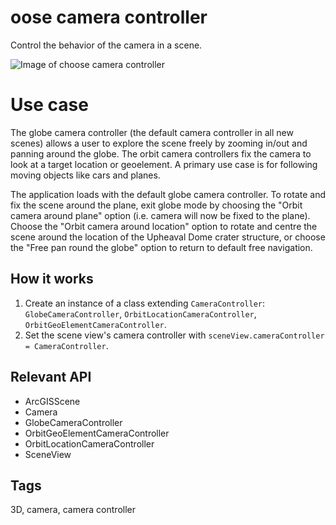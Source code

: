 # oose camera controller

Control the behavior of the camera in a scene.

![Image of choose camera controller](choose-camera-controller.png)

# Use case

The globe camera controller (the default camera controller in all new scenes) allows a user to explore the scene freely by zooming in/out and panning around the globe. The orbit camera controllers fix the camera to look at a target location or geoelement. A primary use case is for following moving objects like cars and planes.



The application loads with the default globe camera controller. To rotate and fix the scene around the plane, exit globe mode by choosing the "Orbit camera around plane" option (i.e. camera will now be fixed to the plane). Choose the "Orbit camera around location" option to rotate and centre the scene around the location of the Upheaval Dome crater structure, or choose the "Free pan round the globe" option to return to default free navigation.

## How it works

1. Create an instance of a class extending `CameraController`: `GlobeCameraController`, `OrbitLocationCameraController`, `OrbitGeoElementCameraController`.
2. Set the scene view's camera controller with `sceneView.cameraController = CameraController`.

## Relevant API

* ArcGISScene
* Camera
* GlobeCameraController
* OrbitGeoElementCameraController
* OrbitLocationCameraController
* SceneView

## Tags

3D, camera, camera controller
